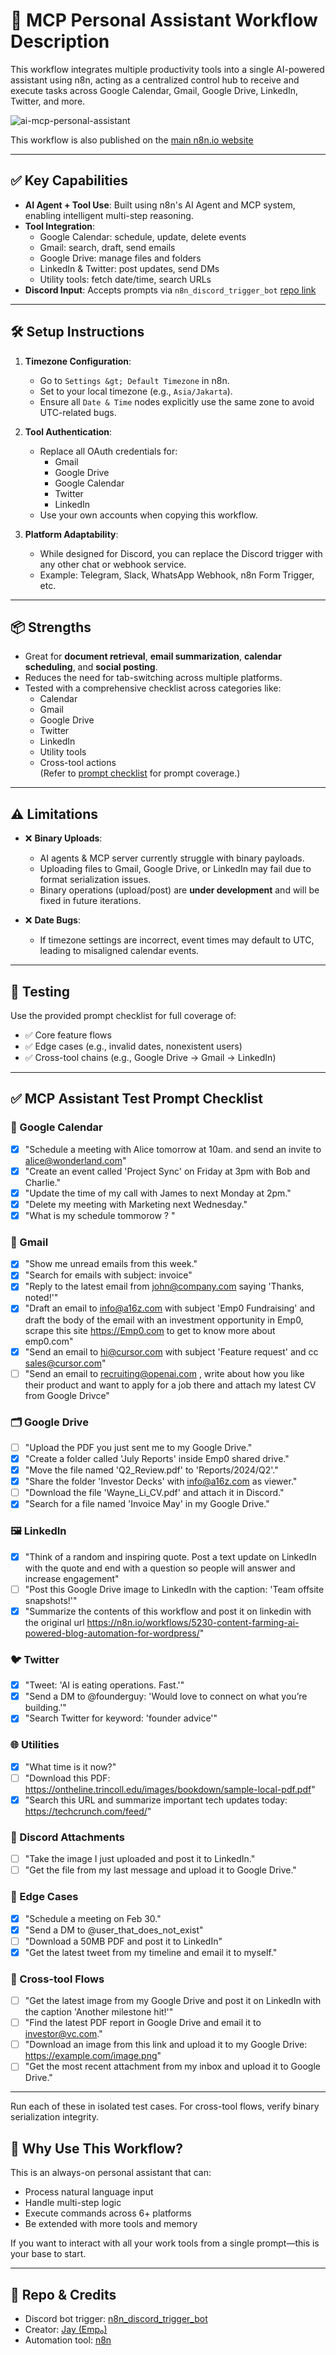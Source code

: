 # 🤖 MCP Personal Assistant Workflow Description

This workflow integrates multiple productivity tools into a single AI-powered assistant using n8n, acting as a centralized control hub to receive and execute tasks across Google Calendar, Gmail, Google Drive, LinkedIn, Twitter, and more. 

![ai-mcp-personal-assistant](https://articles.emp0.com/wp-content/uploads/2025/07/AI-MCP-personal-assistant.png)  

This workflow is also published on the [main n8n.io website](https://n8n.io/workflows/5850/)

---

## ✅ Key Capabilities

- **AI Agent + Tool Use**: Built using n8n's AI Agent and MCP system, enabling intelligent multi-step reasoning.
- **Tool Integration**:
  - Google Calendar: schedule, update, delete events
  - Gmail: search, draft, send emails
  - Google Drive: manage files and folders
  - LinkedIn & Twitter: post updates, send DMs
  - Utility tools: fetch date/time, search URLs
- **Discord Input**: Accepts prompts via `n8n_discord_trigger_bot` [repo link](https://github.com/Jharilela/n8n_discord_trigger_bot)

---

## 🛠 Setup Instructions

1. **Timezone Configuration**:
   - Go to `Settings &gt; Default Timezone` in n8n.
   - Set to your local timezone (e.g., `Asia/Jakarta`).
   - Ensure all `Date & Time` nodes explicitly use the same zone to avoid UTC-related bugs.

2. **Tool Authentication**:
   - Replace all OAuth credentials for:
     - Gmail
     - Google Drive
     - Google Calendar
     - Twitter
     - LinkedIn
   - Use your own accounts when copying this workflow.

3. **Platform Adaptability**:
   - While designed for Discord, you can replace the Discord trigger with any other chat or webhook service.
   - Example: Telegram, Slack, WhatsApp Webhook, n8n Form Trigger, etc.

---

## 📦 Strengths

- Great for **document retrieval**, **email summarization**, **calendar scheduling**, and **social posting**.
- Reduces the need for tab-switching across multiple platforms.
- Tested with a comprehensive checklist across categories like:
  - Calendar
  - Gmail
  - Google Drive
  - Twitter
  - LinkedIn
  - Utility tools
  - Cross-tool actions  
  (Refer to [prompt checklist](https://github.com/Jharilela/n8n-workflows/blob/main/MCP%20AI%20Assistant/prompt%20checklist.md) for prompt coverage.)

---

## ⚠️ Limitations

- ❌ **Binary Uploads**:
  - AI agents & MCP server currently struggle with binary payloads.
  - Uploading files to Gmail, Google Drive, or LinkedIn may fail due to format serialization issues.
  - Binary operations (upload/post) are **under development** and will be fixed in future iterations.

- ❌ **Date Bugs**:
  - If timezone settings are incorrect, event times may default to UTC, leading to misaligned calendar events.

---

## 🔬 Testing

Use the provided prompt checklist for full coverage of:
- ✅ Core feature flows
- ✅ Edge cases (e.g., invalid dates, nonexistent users)
- ✅ Cross-tool chains (e.g., Google Drive → Gmail → LinkedIn)

---

## ✅ MCP Assistant Test Prompt Checklist

### 📅 Google Calendar
- [X] "Schedule a meeting with Alice tomorrow at 10am. and send an invite to alice@wonderland.com"
- [X] "Create an event called 'Project Sync' on Friday at 3pm with Bob and Charlie."
- [X] "Update the time of my call with James to next Monday at 2pm."
- [X] "Delete my meeting with Marketing next Wednesday."
- [x] "What is my schedule tommorow ? "

### 📧 Gmail
- [x] "Show me unread emails from this week."
- [x] "Search for emails with subject: invoice"
- [X] "Reply to the latest email from john@company.com saying 'Thanks, noted!'"
- [X] "Draft an email to info@a16z.com with subject 'Emp0 Fundraising' and draft the body of the email with an investment opportunity in Emp0, scrape this site https://Emp0.com to get to know more about emp0.com"
- [X] "Send an email to hi@cursor.com with subject 'Feature request' and cc sales@cursor.com"
- [ ] "Send an email to recruiting@openai.com , write about how you like their product and want to apply for a job there and attach my latest CV from Google Drivce"

### 🗂 Google Drive
- [ ] "Upload the PDF you just sent me to my Google Drive."
- [X] "Create a folder called 'July Reports' inside Emp0 shared drive."
- [X] "Move the file named 'Q2_Review.pdf' to 'Reports/2024/Q2'."
- [X] "Share the folder 'Investor Decks' with info@a16z.com as viewer."
- [ ] "Download the file 'Wayne_Li_CV.pdf' and attach it in Discord."
- [X] "Search for a file named 'Invoice May' in my Google Drive."

### 🖼 LinkedIn
- [X] "Think of a random and inspiring quote. Post a text update on LinkedIn with the quote and end with a question so people will answer and increase engagement"
- [ ] "Post this Google Drive image to LinkedIn with the caption: 'Team offsite snapshots!'"
- [X] "Summarize the contents of this workflow and post it on linkedin with the original url https://n8n.io/workflows/5230-content-farming-ai-powered-blog-automation-for-wordpress/"

### 🐦 Twitter
- [X] "Tweet: 'AI is eating operations. Fast.'"
- [X] "Send a DM to @founderguy: 'Would love to connect on what you’re building.'"
- [X] "Search Twitter for keyword: 'founder advice'"

### 🌐 Utilities
- [X] "What time is it now?"
- [ ] "Download this PDF: https://ontheline.trincoll.edu/images/bookdown/sample-local-pdf.pdf"
- [X] "Search this URL and summarize important tech updates today: https://techcrunch.com/feed/"

### 📎 Discord Attachments
- [ ] "Take the image I just uploaded and post it to LinkedIn."
- [ ] "Get the file from my last message and upload it to Google Drive."

### 🧪 Edge Cases
- [X] "Schedule a meeting on Feb 30."
- [X] "Send a DM to @user_that_does_not_exist"
- [ ] "Download a 50MB PDF and post it to LinkedIn"
- [X] "Get the latest tweet from my timeline and email it to myself."

### 🔗 Cross-tool Flows
- [ ] "Get the latest image from my Google Drive and post it on LinkedIn with the caption 'Another milestone hit!'"
- [ ] "Find the latest PDF report in Google Drive and email it to investor@vc.com."
- [ ] "Download an image from this link and upload it to my Google Drive: https://example.com/image.png"
- [ ] "Get the most recent attachment from my inbox and upload it to Google Drive."

---
Run each of these in isolated test cases. For cross-tool flows, verify binary serialization integrity.


## 🧠 Why Use This Workflow?

This is an always-on personal assistant that can:
- Process natural language input
- Handle multi-step logic
- Execute commands across 6+ platforms
- Be extended with more tools and memory

If you want to interact with all your work tools from a single prompt—this is your base to start.

---

## 📎 Repo & Credits

- Discord bot trigger: [n8n_discord_trigger_bot](https://github.com/Jharilela/n8n_discord_trigger_bot)
- Creator: [Jay (Emp₀)](https://twitter.com/jharilela)
- Automation tool: [n8n](https://n8n.partnerlinks.io/emp0)